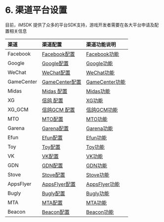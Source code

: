 # 6. 渠道平台设置

目前，iMSDK 提供了众多的平台SDK支持，游戏开发者需要在各大平台申请及配置相关信息

| 渠道 | 渠道配置 | 渠道功能说明 |
| :--- | :-- | :-- |
| Facebook | [Facebook配置](facebook.md) | [Facebook功能](../Channel/Facebook/facebook.md) |
| Google | [Google配置](google.md) |[Google功能](../Channel/Google/google.md) |
| WeChat | [WeChat配置](wechat.md)|[WeChat功能](../Channel/Wechat/wechat.md) |
| GameCenter | [GameCenter配置](gamecenter.md)|[GameCenter功能](../Channel//Gamecenter/gamecenter.md) |
| Midas |[Midas 配置](midas.md) |[Midas功能](../Channel/Midas/midas.md) |
| XG |[信鸽 配置](xg.md) |[XG功能](../Channel/XG/xg.md) |
| XG_GCM | [信鸽GCM 配置](xg_gcm.md) |[信鸽GCM功能](../Channel/XG_GM/xg_gcm.md) |
| MTO |[MTO配置](mto.md) |[MTO功能](../Channel/MTO/mto.md) |
| Garena | [Garena配置](garena.md) |[Garena功能](../Channel/Garena/garena.md) |
| Efun |[Efun配置](efun.md) |[Efun功能](../Channel/Efun/efun.md) |
| Toy | [Toy配置](toy.md) |[Toy功能](../Channel/Toy/toy.md) |
| VK | [VK配置](vk.md)|   [VK功能](../Channel/VK/vk.md) |
| GDN | [GDN配置](gdn.md)|[GDN功能](../Channel/GDN/gdn.md) |
| Stove | [Stove配置](stove.md)|[Stove功能](../Channel/Stove/stove.md) |
| AppsFlyer | [AppsFlyer配置](appsflyer.md)|[AppsFlyer功能](../Channel/Appsflyer/appsflyer.md) |
| Bugly |[Bugly配置](bugly.md)|[Bugly功能](../Channel/Bugly/bugly.md) |
| MTA |[MTA配置](mta.md)|[MTA功能](../Channel/MTA/mta.md) |
| Beacon |[Beacon配置](beacon.md)|[Beacon功能](../Channel/Beacon/beacon.md) |





